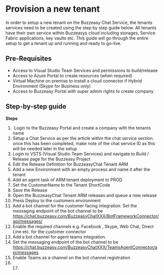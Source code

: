 # Provision a new tenant

In order to setup a new tenant on the Buzzeasy Chat Service, the tenants
services need to be created using the step by step guide below. All
tenants have their own service within Buzzeasys cloud including
storages, Service Fabric applications, key vaults etc. This guide will
go through the entire setup to get a tenant up and running and ready to
go-live.

## Pre-Requisites

-   Access to Visual Studio Team Services and permissions to
    build/release
-   Access to Azure Portal to create resources (when required)
-   Virtual Machine on premise to install a cloud connector if Hybrid
    Environment (Skype for Business only)
-   Access to Buzzeasy Portal with super admin rights to create company 

## Step-by-step guide

**Steps**

1.   Login to the Buzzeasy Portal and create a company with the tenants
    name
2.  Setup a Chat Service as per the article within the chat service
    section. once this has been completed, make note of the chat service
    ID as this will be needed later in the setup  
3.  Login to VSTS (Visual Studio Team Services) and navigate to Build /
    Release page for the Buzzeasy Project
4.  Edit the Release Definition for BuzzeasyChat Tenant ARM
5.  Add a new Environment with an empty process and name it after the
    tenant
6.  Add an agent task of ARM tenant deployment to PROD
7.  Set the CustomerName to the Tenant ShortCode
8.  Save the Release
9.  Open the BuzzeasyChat Tenant ARM releases and queue a new release
10. Press Deploy to the customers environment
11. Add a bot channel for the customer facing integration. Set the
    messaging endpoint of the bot channel to be
    https://chat.buzzeasy.com/BuzzeasyChatXXX/BotFrameworkConnector/api/messages/
12. Enable the required channels e.g. Facebook , Skype, Web Chat, Direct
    Line etc. for the customer connector
13. Add a bot channel for agent teams integration.
14. Set the messaging endpoint of the bot channel to be
    https://chat.buzzeasy.com/BuzzeasyChatXXX/TeamsAgentConnector/api/messages
15. Enable Teams as a channel on the bot channel registration
16. 17. 
